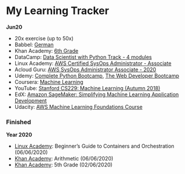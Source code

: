 # My Learning Tracker
  
**Jun20**  
* 20x exercise (up to 50x)
* Babbel: [German](https://my.babbel.com)
* Khan Academy: [6th Grade](https://www.khanacademy.org/math/cc-sixth-grade-math)
* DataCamp: [Data Scientist with Python Track - 4 modules](https://learn.datacamp.com/career-tracks/data-scientist-with-python)
* Linux Academy: [AWS Certified SysOps Administrator - Associate](https://linuxacademy.com/cp/modules/view/id/364)
* Acloud Guru: [AWS SysOps Administrator Associate - 2020](https://learn.acloud.guru/course/aws-certified-sysops-administrator-associate/dashboard)
* Udemy: [Complete Python Bootcamp](https://www.udemy.com/course/complete-python-bootcamp/), [The Web Developer Bootcamp](https://www.udemy.com/course/the-web-developer-bootcamp/)
* Coursera: [Machine Learning](https://www.coursera.org/learn/machine-learning/home/welcome)
* YouTube: [Stanford CS229: Machine Learning (Autumn 2018)](https://www.youtube.com/playlist?list=PLoROMvodv4rMiGQp3WXShtMGgzqpfVfbU)
* EdX: [Amazon SageMaker: Simplifying Machine Learning Application Development](https://courses.edx.org/courses/course-v1:AWS+OTP-AWSD4+3T2018/course/)
* Udacity: [AWS Machine Learning Foundations Course](https://www.udacity.com/course/aws-machine-learning-foundations--ud090)
  
### Finished
**Year 2020**  
* [Linux Academy](https://linuxacademy.com/): Beginner’s Guide to Containers and Orchestration (06/06/2020)
* [Khan Academy](https://www.khanacademy.org/): Arithmetic (06/06/2020)
* [Khan Academy](https://www.khanacademy.org/): 5th Grade (02/06/2020)